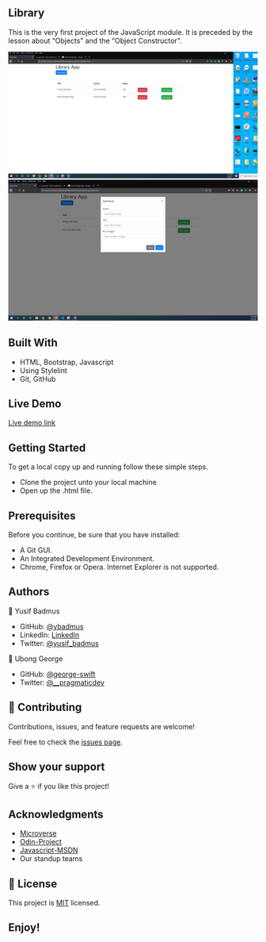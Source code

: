 ## Library
This is the very first project of the JavaScript module. It is preceded by the lesson about “Objects” and the “Object Constructor”.

![screenshot](https://raw.githubusercontent.com/ybadmus/Library/feature/app_screenshot.PNG)
![screenshot](https://raw.githubusercontent.com/ybadmus/Library/feature/app_screenshot_2.PNG)

## Built With

- HTML, Bootstrap, Javascript
- Using Stylelint
- Git, GitHub

## Live Demo

 [Live demo link](http://www.ybadmus.me/Library/)

## Getting Started

To get a local copy up and running follow these simple steps.

- Clone the project unto your local machine
- Open up the .html file.

## Prerequisites
Before you continue, be sure that you have installed:

- A Git GUI.
- An Integrated Development Environment.
- Chrome, Firefox or Opera. Internet Explorer is not supported.

## Authors

👤 Yusif Badmus

- GitHub: [@ybadmus](https://github.com/ybadmus) 
- LinkedIn: [LinkedIn](https://www.linkedin.com/in/ybadmus/)
- Twitter: [@yusif_badmus](https://twitter.com/yusif_badmus)

👤 Ubong George

- GitHub: [@george-swift](https://github.com/george-swift) 
- Twitter: [@__pragmaticdev](https://twitter.com/__pragmaticdev)

## 🤝 Contributing

Contributions, issues, and feature requests are welcome!

Feel free to check the [issues page](https://github.com/ybadmus/welfare_app/issues).

## Show your support

Give a ⭐️ if you like this project!

## Acknowledgments

- [Microverse](https://www.microverse.org)
- [Odin-Project](https://www.theodinproject.com/paths/foundations/courses/foundations/lessons/dom-manipulation)
- [Javascript-MSDN](https://developer.mozilla.org/en-US/docs/Web/JavaScript/Reference/Classes)
- Our standup teams

## 📝 License

<p>This project is <a href="LICENSE">MIT</a> licensed.</p>

## Enjoy!

